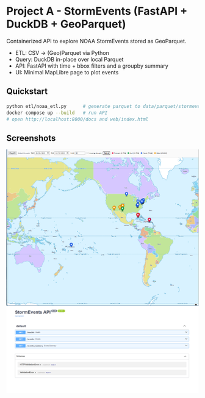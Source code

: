# Project A - StormEvents (FastAPI + DuckDB + GeoParquet)

Containerized API to explore NOAA StormEvents stored as GeoParquet.

- ETL: CSV -> (Geo)Parquet via Python
- Query: DuckDB in-place over local Parquet
- API: FastAPI with time + bbox filters and a groupby summary
- UI: Minimal MapLibre page to plot events

## Quickstart
```bash
python etl/noaa_etl.py      # generate parquet to data/parquet/stormevents/
docker compose up --build   # run API
# open http://localhost:8000/docs and web/index.html

```
## Screenshots
![Map](assets/map.png)
![API docs](assets/docs.png)
